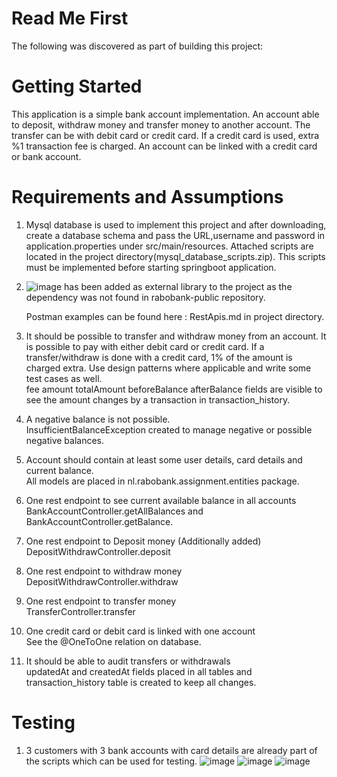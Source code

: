 # Read Me First
The following was discovered as part of building this project:

# Getting Started

This application is a simple bank account implementation. An account able to deposit, withdraw money and transfer money to another account. The transfer can be with debit card or credit card. If a credit card is used, extra %1 transaction fee is charged. An account can be linked with a credit card or bank account.

# Requirements and Assumptions

1. Mysql database is used to implement this project and after downloading, create a database schema and pass the URL,username and password in application.properties under src/main/resources. Attached scripts are located in the project directory(mysql_database_scripts.zip). This scripts must be implemented before starting springboot application.
2. ![image](https://github.com/VeerajKolli/BankAccount/assets/79200457/2d1e2e1b-b79f-4257-b25c-52cd30e070cb) has been added as external library to the project as the dependency was not found in rabobank-public repository.

    Postman examples can be found here : RestApis.md in project directory.  
3. It should be possible to transfer and withdraw money from an account. It is possible to pay with either debit card or credit card. If a transfer/withdraw is done with a credit card, 1% of the amount is charged extra. Use design patterns where applicable and write some test cases as well.  
    fee amount totalAmount beforeBalance afterBalance fields are visible to see the amount changes by a transaction in transaction_history.  
4. A negative balance is not possible.  
    InsufficientBalanceException created to manage negative or possible negative balances.  
5. Account should contain at least some user details, card details and current balance.  
    All models are placed in nl.rabobank.assignment.entities package.  
6. One rest endpoint to see current available balance in all accounts
    BankAccountController.getAllBalances and BankAccountController.getBalance.  
7. One rest endpoint to Deposit money (Additionally added) 
    DepositWithdrawController.deposit  
8. One rest endpoint to withdraw money  
    DepositWithdrawController.withdraw  
9. One rest endpoint to transfer money  
    TransferController.transfer
10. One credit card or debit card is linked with one account  
    See the @OneToOne relation on database.  
11. It should be able to audit transfers or withdrawals  
    updatedAt and createdAt fields placed in all tables and transaction_history table is created to keep all changes.  

# Testing

1. 3 customers with 3 bank accounts with card details are already part of the scripts which can be used for testing.
    ![image](https://github.com/VeerajKolli/BankAccount/assets/79200457/b536135d-83a7-4b80-8c76-e2a795043585)
    ![image](https://github.com/VeerajKolli/BankAccount/assets/79200457/b19be007-358b-4751-83c7-148211b4572d)
    ![image](https://github.com/VeerajKolli/BankAccount/assets/79200457/91ff7ebd-8b36-409c-9d41-8bb4689c9c9f) 
